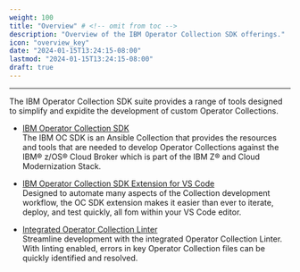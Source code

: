 ```yaml
---
weight: 100
title: "Overview" # <!-- omit from toc -->
description: "Overview of the IBM Operator Collection SDK offerings."
icon: "overview_key"
date: "2024-01-15T13:24:15-08:00"
lastmod: "2024-01-15T13:24:15-08:00"
draft: true
---
```


---
The IBM Operator Collection SDK suite provides a range of tools designed to simplify and expidite the development of custom Operator Collections.


* [IBM Operator Collection SDK](/docs/operator-collection-sdk/)\
    The IBM OC SDK is an Ansible Collection that provides the resources and tools that are needed to develop Operator Collections against the IBM® z/OS® Cloud Broker which is part of the IBM Z® and Cloud Modernization Stack.

* [IBM Operator Collection SDK Extension for VS Code](docs/operator-collection-sdk-vscode-extension/)\
    Designed to automate many aspects of the Collection development workflow, the OC SDK extension makes it easier than ever to iterate, deploy, and test quickly, all fom within your VS Code editor.

* [Integrated Operator Collection Linter](/docs/operator-collection-linter/)\
    Streamline development with the integrated Operator Collection Linter. With linting enabled, errors in key Operator Collection files can be quickly identified and resolved.